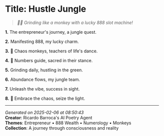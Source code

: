# Title: Hustle Jungle

> *🐒🎰 Grinding like a monkey with a lucky 888 slot machine!*

**1.** The entrepreneur's journey, a jungle quest.


**2.** Manifesting 888, my lucky charm.


**3.** 🐒 Chaos monkeys, teachers of life's dance.


**4.** 🔢 Numbers guide, sacred in their stance.


**5.** Grinding daily, hustling in the green.


**6.** Abundance flows, my jungle team.


**7.** Unleash the vibe, success in sight.


**8.** 🎊 Embrace the chaos, seize the light.



---

*Generated on 2025-02-06 at 08:50:43*  
**Creator**: Ricardo Barroca's AI Poetry Agent  
**Themes**: Entrepreneur • 888 Wealth • Numerology • Monkeys  
**Collection**: A journey through consciousness and reality